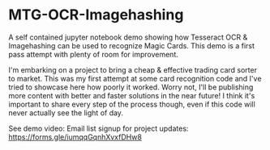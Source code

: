 # MTG-OCR-Imagehashing
A self contained jupyter notebook demo showing how Tesseract OCR &amp; Imagehashing can be used to recognize Magic Cards. This demo is a first pass attempt with plenty of room for improvement.


I'm embarking on a project to bring a cheap & effective trading card sorter to market. This was my first attempt at some card recognition code and I've tried to showcase here how poorly it worked. Worry not, I'll be publishing more content with better and faster solutions in the near future! I think it's important to share every step of the process though, even if this code will never actually see the light of day.

See demo video:
Email list signup for project updates: https://forms.gle/iumqqGqnhXvxfDHw8

